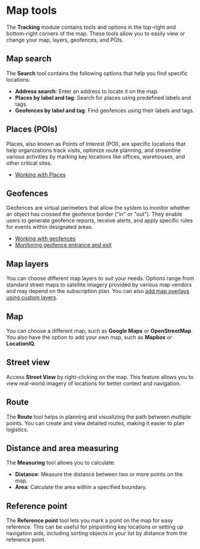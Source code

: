 # Map tools

The **Tracking** module contains tools and options in the top-right and bottom-right corners of the map. These tools allow you to easily view or change your map, layers, geofences, and POIs.

## Map search

The **Search** tool contains the following options that help you find specific locations:

* **Address search**: Enter an address to locate it on the map.
* **Places by label and tag**: Search for places using predefined labels and tags.
* **Geofences by label and tag**: Find geofences using their labels and tags.

## Places (POIs)

Places, also known as Points of Interest (POI), are specific locations that help organizations track visits, optimize route planning, and streamline various activities by marking key locations like offices, warehouses, and other critical sites.

* [Working with Places](places-pois.md)

## Geofences

Geofences are virtual perimeters that allow the system to monitor whether an object has crossed the geofence border ("in" or "out"). They enable users to generate geofence reports, receive alerts, and apply specific rules for events within designated areas.

* [Working with geofences](geofences.md)
* [Monitoring geofence entrance and exit](../../rules-and-notifications/movement-monitoring/geofence-entrance-or-exit.md)

## Map layers

You can choose different map layers to suit your needs. Options range from standard street maps to satellite imagery provided by various map vendors and may depend on the subscription plan. You can also [add map overlays using custom layers](layers.md).

## Map

You can choose a different map, such as **Google Maps** or **OpenStreetMap**. You also have the option to add your own map, such as **Mapbox** or **LocationIQ**.

## Street view

Access **Street View** by right-clicking on the map. This feature allows you to view real-world imagery of locations for better context and navigation.

## Route

The **Route** tool helps in planning and visualizing the path between multiple points. You can create and view detailed routes, making it easier to plan logistics.

## Distance and area measuring

The **Measuring** tool allows you to calculate:

* **Distance**: Measure the distance between two or more points on the map.
* **Area**: Calculate the area within a specified boundary.

## Reference point

The **Reference point** tool lets you mark a point on the map for easy reference. This can be useful for pinpointing key locations or setting up navigation aids, including sorting objects in your list by distance from the reference point.

